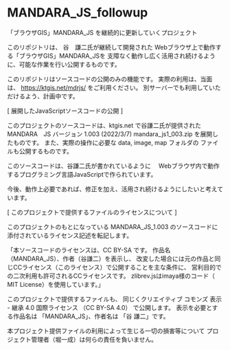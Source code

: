 # MANDARA_JS_followup
「ブラウザGIS」MANDARA_JS を継続的に更新していくプロジェクト

このリポジトリは、
谷　謙二氏が継続して開発された Webブラウザ上で動作する「ブラウザGIS」MANDARA_JSを
支障なく動作し広く活用され続けるように、可能な作業を行い公開するものです。

このリポジトリはソースコードの公開のみの機能です。
実際の利用は、当面は、
https://ktgis.net/mdrjs/
をご利用ください。
別サーバーでも利用していただけるよう、計画中です。

[ 展開したJavaScriptソースコードの公開 ]

このプロジェクトのソースコードは、ktgis.net で谷謙二氏が提供された
MANDARA　JS バージョン 1.003 (2022/3/7) mandara_js1_003.zip
を展開したものです。
また、実際の操作に必要な data, image, map フォルダの
ファイルも公開するものです。

このソースコードは、谷謙二氏が書かれているように　
Webブラウザ内で動作するプログラミング言語JavaScriptで作られています。

今後、動作上必要であれば、修正を加え、活用され続けるようにしたいと考えています。

[ このプロジェクトで提供するファイルのライセンスについて ]

このプロジェクトのもとになっている MANDARA_JS_1.003 のソースコードに添付されているライセンス記述を転記します。

「本ソースコードのライセンスは、CC BY-SA です。
作品名（MANDARA_JS）、作者（谷謙二）を表示し、
改変した場合には元の作品と同じCCライセンス（このライセンス）で公開することを主な条件に、
営利目的での二次利用も許可されるCCライセンスです。
zlibrev.jsはimaya様のコード（ MIT License）を使用しています。」

このプロジェクトで提供するファイルも、
同じくクリエイティブ コモンズ 表示 - 継承 4.0 国際ライセンス （CC BY-SA 4.0） で公開します。
表示を必要とする作品名は  「MANDARA_JS」、作者名は 「谷 謙二」です。


本プロジェクト提供ファイルの利用によって生じる一切の損害等について
プロジェクト管理者（堀一成）は何らの責任を負いません。
